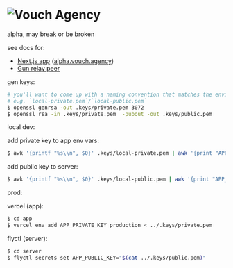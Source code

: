 # ![Vouch Agency](https://storageapi.fleek.co/b569cdba-d8a1-4abf-ae65-e351377e4b12-bucket/vouch-dotagency/vouch-agency-logo.svg)

alpha, may break or be broken

see docs for:

- [Next.js app](./app#readme) ([alpha.vouch.agency](https://alpha.vouch.agency))
- [Gun relay peer](./server#readme)

gen keys:

```bash
# you'll want to come up with a naming convention that matches the environment
# e.g. `local-private.pem`/`local-public.pem`
$ openssl genrsa -out .keys/private.pem 3072
$ openssl rsa -in .keys/private.pem  -pubout -out .keys/public.pem
```

local dev:

add private key to app env vars:

```bash
$ awk '{printf "%s\\n", $0}' .keys/local-private.pem | awk '{print "APP_PRIVATE_KEY=\""$0"\""}' >> app/.env.local
```

add public key to server:

```bash
$ awk '{printf "%s\\n", $0}' .keys/local-public.pem | awk '{print "APP_PUBLIC_KEY=\""$0"\""}' >> server/.env.local
```

prod:

vercel (app):

```bash
$ cd app
$ vercel env add APP_PRIVATE_KEY production < ../.keys/private.pem
```

flyctl (server):

```bash
$ cd server
$ flyctl secrets set APP_PUBLIC_KEY="$(cat ../.keys/public.pem)"
```
